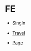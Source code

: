 # FE 

- [SingIn](https://masha1907.github.io/Front-End-Basic/HW/SingIn.html)

- [Travel](https://masha1907.github.io/Front-End-Basic/HW/travel.html)

- [Page](https://masha1907.github.io/Front-End-Basic/HW/page.html)